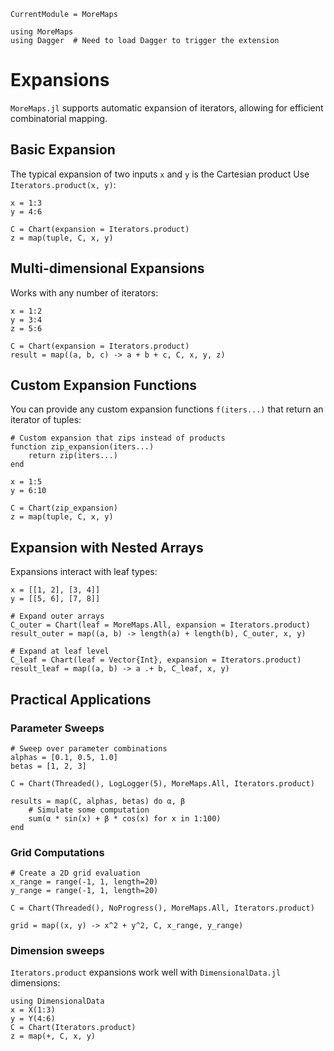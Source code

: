 
```@meta
CurrentModule = MoreMaps
```

```@setup MoreMaps
using MoreMaps
using Dagger  # Need to load Dagger to trigger the extension
```

# Expansions

`MoreMaps.jl` supports automatic expansion of iterators, allowing for efficient combinatorial mapping.

## Basic Expansion

The typical expansion of two inputs `x` and `y` is the Cartesian product Use `Iterators.product(x, y)`:

```@example MoreMaps
x = 1:3
y = 4:6

C = Chart(expansion = Iterators.product)
z = map(tuple, C, x, y)
```

## Multi-dimensional Expansions

Works with any number of iterators:

```@example MoreMaps
x = 1:2
y = 3:4
z = 5:6

C = Chart(expansion = Iterators.product)
result = map((a, b, c) -> a + b + c, C, x, y, z)
```


## Custom Expansion Functions

You can provide any custom expansion functions `f(iters...)` that return an iterator of tuples:

```@example MoreMaps
# Custom expansion that zips instead of products
function zip_expansion(iters...)
    return zip(iters...)
end

x = 1:5
y = 6:10

C = Chart(zip_expansion)
z = map(tuple, C, x, y)
```

## Expansion with Nested Arrays

Expansions interact with leaf types:

```@example MoreMaps
x = [[1, 2], [3, 4]]
y = [[5, 6], [7, 8]]

# Expand outer arrays
C_outer = Chart(leaf = MoreMaps.All, expansion = Iterators.product)
result_outer = map((a, b) -> length(a) + length(b), C_outer, x, y)

# Expand at leaf level
C_leaf = Chart(leaf = Vector{Int}, expansion = Iterators.product)
result_leaf = map((a, b) -> a .+ b, C_leaf, x, y)
```

## Practical Applications

### Parameter Sweeps

```@example MoreMaps
# Sweep over parameter combinations
alphas = [0.1, 0.5, 1.0]
betas = [1, 2, 3]

C = Chart(Threaded(), LogLogger(5), MoreMaps.All, Iterators.product)

results = map(C, alphas, betas) do α, β
    # Simulate some computation
    sum(α * sin(x) + β * cos(x) for x in 1:100)
end
```

### Grid Computations

```@example MoreMaps
# Create a 2D grid evaluation
x_range = range(-1, 1, length=20)
y_range = range(-1, 1, length=20)

C = Chart(Threaded(), NoProgress(), MoreMaps.All, Iterators.product)

grid = map((x, y) -> x^2 + y^2, C, x_range, y_range)
```


### Dimension sweeps

`Iterators.product` expansions work well with `DimensionalData.jl` dimensions:

```@example MoreMaps
using DimensionalData
x = X(1:3)
y = Y(4:6)
C = Chart(Iterators.product)
z = map(+, C, x, y)
```